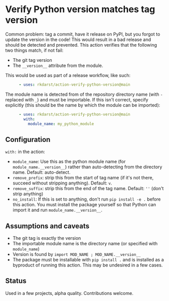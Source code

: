 # Verify Python version matches tag version

Common problem: tag a commit, have it release on PyPI, but you forgot
to update the version in the code!  This would result in a bad release
and should be detected and prevented.  This action verifies that the
following two things match, if not fail:
- The git tag version
- The `__version__` attribute from the module.

This would be used as part of a release workflow, like such:

```yaml
      - uses: rkdarst/action-verify-python-version@main
```

The module name is detected from of the repository directory name
(with `-` replaced with `_`) and must be importable.  If this isn't
correct, specify explicitly (this should be the name by which the
module can be imported):

```yaml
      - uses: rkdarst/action-verify-python-version@main
        with:
          module_name: my_python_module
```


## Configuration

`with:` in the action:

* `module_name`: Use this as the python module name (for
  `module_name.__version__`) rather than auto-detecting from the
  directory name.  Default: auto-detect.
* `remove_prefix`: strip this from the start of tag name (if it's not
  there, succeed without stripping anything).  Default: `v`.
* `remove_suffix`: strip this from the end of the tag name.  Default:
  `''` (don't strip anything)
* `no_install`: If this is set to anything, don't run `pip install -e
  .` before this action.  You must install the package yourself so
  that Python can import it and run `module_name.__version__`.


## Assumptions and caveats

- The git tag is exactly the version
- The importable module name is the directory name (or specified with
  `module_name`)
- Version is found by `import MOD_NAME ; MOD_NAME.__version__`
- The package must be installable with `pip install .` and is
  installed as a byproduct of running this action.  This may be
  undesired in a few cases.



## Status

Used in a few projects, alpha quality.  Contributions welcome.
